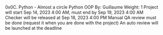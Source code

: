 0x0C. Python - Almost a circle
Python
OOP
 By: Guillaume
 Weight: 1
 Project will start Sep 14, 2023 4:00 AM, must end by Sep 19, 2023 4:00 AM
 Checker will be released at Sep 18, 2023 4:00 PM
 Manual QA review must be done (request it when you are done with the project)
 An auto review will be launched at the deadline
